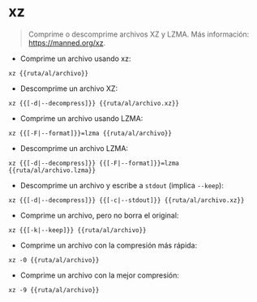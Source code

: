 # xz

> Comprime o descomprime archivos XZ y LZMA.
> Más información: <https://manned.org/xz>.

- Comprime un archivo usando xz:

`xz {{ruta/al/archivo}}`

- Descomprime un archivo XZ:

`xz {{[-d|--decompress]}} {{ruta/al/archivo.xz}}`

- Comprime un archivo usando LZMA:

`xz {{[-F|--format]}}=lzma {{ruta/al/archivo}}`

- Descomprime un archivo LZMA:

`xz {{[-d|--decompress]}} {{[-F|--format]}}=lzma {{ruta/al/archivo.lzma}}`

- Descomprime un archivo y escribe a `stdout` (implica `--keep`):

`xz {{[-d|--decompress]}} {{[-c|--stdout]}} {{ruta/al/archivo.xz}}`

- Comprime un archivo, pero no borra el original:

`xz {{[-k|--keep]}} {{ruta/al/archivo}}`

- Comprime un archivo con la compresión más rápida:

`xz -0 {{ruta/al/archivo}}`

- Comprime un archivo con la mejor compresión:

`xz -9 {{ruta/al/archivo}}`
